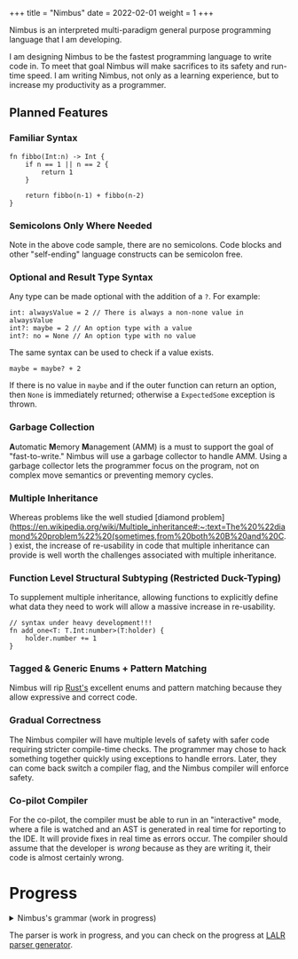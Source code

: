 +++
title = "Nimbus"
date = 2022-02-01
weight = 1
+++

Nimbus is an interpreted multi-paradigm general purpose programming language that I am developing.

I am designing Nimbus to be the fastest programming language to write code in. To meet that goal Nimbus will make sacrifices to its safety and run-time speed. I am writing Nimbus, not only as a learning experience, but to increase my productivity as a programmer.

## Planned Features

### Familiar Syntax
```nimbus
fn fibbo(Int:n) -> Int {
    if n == 1 || n == 2 {
        return 1
    }

    return fibbo(n-1) + fibbo(n-2)
}
```
### Semicolons Only Where Needed
Note in the above code sample, there are no semicolons. Code blocks and other "self-ending" language constructs can be 
semicolon free.

### Optional and Result Type Syntax
Any type can be made optional with the addition of a `?`. For example:
```nimbus
int: alwaysValue = 2 // There is always a non-none value in alwaysValue
int?: maybe = 2 // An option type with a value
int?: no = None // An option type with no value
```
The same syntax can be used to check if a value exists.
```
maybe = maybe? + 2
```
If there is no value in `maybe` and if the outer function can return an option, then `None` is immediately returned; otherwise 
a `ExpectedSome` exception is thrown.


### Garbage Collection
**A**utomatic **M**emory **M**anagement (AMM) is a must to support the goal of "fast-to-write." Nimbus will use a garbage collector to handle AMM. Using a garbage collector lets the programmer focus on the program, not on complex move semantics or preventing memory cycles.

### Multiple Inheritance
Whereas problems like the well studied [diamond problem](https://en.wikipedia.org/wiki/Multiple_inheritance#:~:text=The%20%22diamond%20problem%22%20(sometimes,from%20both%20B%20and%20C. )
exist, the increase of re-usability in code that multiple inheritance can provide is well worth the challenges associated with multiple inheritance.

### Function Level Structural Subtyping (Restricted Duck-Typing)
To supplement multiple inheritance, allowing functions to explicitly define what data they need to work 
will allow a massive increase in re-usability.
```nimbus
// syntax under heavy development!!!
fn add_one<T: T.Int:number>(T:holder) {
    holder.number += 1
}
```

### Tagged & Generic Enums + Pattern Matching
Nimbus will rip [Rust's](https://www.rust-lang.org/) excellent enums and pattern matching because they allow expressive and correct code.

### Gradual Correctness
The Nimbus compiler will have multiple levels of safety with safer code requiring stricter compile-time checks. The programmer may chose to hack something together quickly using exceptions to handle errors. Later, they can come back switch a compiler flag, and the Nimbus compiler will enforce safety.

### Co-pilot Compiler
For the co-pilot, the compiler must be able to run in an "interactive" mode, where a file is watched and an AST is generated in real time for reporting to the IDE. It will provide fixes in real time as errors occur. The compiler should assume that the developer is *wrong* because as they are writing it, their code is almost certainly wrong. 

# Progress
<details>
<summary>
    Nimbus's grammar (work in progress)
</summary>

```ebnf
program        -> declaration+
```

## Declarations
```ebnf
declaration    -> abstract? classDecl
				| fnDecl
				| varDecl
				| enumDecl
				| useDecl

classDecl      -> "class" identifier ("<" identifierl ">")? inheritl? "{" classitem* "}"
inherit        -> ":" (gtype | stype)
classitem      -> amod classDecl
                | amod fnDecl
                | amod varDecl
                | useDecl
                

funDecl        -> fn

varDecl        -> "imut"? "var" (type ":" )? identifier ("=" expression)?

useDecl        -> "use" namespace ("as" identifier)?
namespace      -> (identifier ".")* identifier

enumDecl       -> "enum" identifier ("<" identifierl ">")? "{" varientl "}"
variant        -> identifier ("(" typel ")")
```

## Statements
```ebnf
statement      -> exprStmt
                | forStmt
                | ifStmt
                | returnStmt
                | whileStmt
                | block

exprStmt       -> expression ";"
forStmt        -> "for" identifier "in" expression block
ifStmt         -> if
returnStmt     -> "return" expression?
whileStmt      -> "while" expression block
block          -> "{" (varDecl | statment)* expression?"}"
```

## Expressions
```ebnf
expression     -> assignment
                | if
                
if             -> "if" expression block else?
else           -> ("else" "if" expression block)* "else" block

assignment     -> ( call "." )? identifier "=" assignment
               | logic_or

logic_or       -> logic_and ( "||" logic_and )*
logic_and      -> equality ( "&&" equality )*
equality       -> comparison ( ( "!=" | "==" ) comparison )*
comparison     -> term ( ( ">" | ">=" | "<" | "<=" ) term )*
term           -> factor ( ( "-" | "+" ) factor )*
factor         -> unary ( ( "/" | "*" ) unary )*

unary          -> ( "!" | "-" ) unary | call 
call           -> primary ( "(" exprl ")" | "." identifier )* 
primary        -> "true" 
                | "false" 
                | "none" 
                | "this"
                | number 
                | string 
                | char
                | identifier 
                | "(" expression ")"
                | "super" "." identifier 
```

## Access
Access modifiers are used to prohibit certain parts of code from being seen outside the "inner" scope of the instantiater. They may be applied to classes, enums, and functions.

| Access Mode | Short Name | Effect                                                        |
|-------------|------------|---------------------------------------------------------------|
| Public      | pub        | Any outer scope can see the declaration                       |
| Protected   | prot       | Only outer scopes which are a subtype can see the declaration |
| Private     | priv       | No outer scopes can see the declaration                       |

```ebnf
amod           -> pub
                | prot
                | priv

pub            -> "pub" | "public"
prot           -> "prot" | "protected"
priv           -> "priv" | "private"
```

## Instantiation Modifier
the `abstract` keyword can be used to prohibit instantiation of a class
```ebnf
abstract       -> "abstract"
```

## Functions
Functions and anonymous functions;
overloading is done with `A.SomeFunc()` where `A` is the super class.
```ebnf
anonFunc       -> "(" identifierl ")" "->" block
fn             -> "fn" (identifier ".")? identifier ("<" identifierl ">")? "(" fnDeclArgl ")" "->" block
fnDeclArg          -> type ":" identifier
```

## Types Literals
```ebnf
stype          -> identifier
atype          -> type "[]"
gtype          -> identifier "<" identfierl ">"
otype          -> type "?"
type           -> stype 
                | atype 
                | gtype
                | otype
```

## Utilities / Lists
```ebnf
typel           -> (type ",")* type ","? 

identfierl      -> (identifier ",")* type ","?

namespacel      -> (namespace ",")* namespace ","?

fnDeclArgl      -> (fnArg ",")* fnArg ","?

variantl        -> (varriant ",")* variant ","?

exprl           -> (expression ",")* expression ","?

inheritl        -> (inherit ",")* inherit ","?
```

</details>

The parser is work in progress, and you can check on the progress at [LALR parser generator](@/lalr-generator.md).